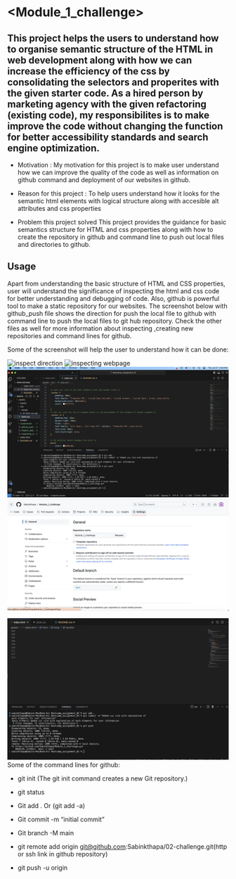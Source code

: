 # <Module_1_challenge>

## This project helps the users to understand how to organise semantic structure of the HTML in web development along with how we can increase the efficiency of the css by consolidating the selectors and properites with the given starter code. As a hired person by marketing agency with the given refactoring (existing code), my responsibilites is to make improve the code without changing the function for better accessibility standards and search engine optimization.

- Motivation :
My motivation for this project is to make user understand how we can improve the quality of the code as well as information on github command and deployment of our websites in github.

- Reason for this project :
To help users understand how it looks for the semantic html elements with logical structure along with accesible alt attributes and css properties

- Problem this project solved 
This project provides the guidance for basic semantics structure for HTML and css properties  along with how to create the repository in github and command line to push out local files and directories to github.

## Usage

Apart from understanding the basic structure of HTML and CSS properties, user will understand the significance of inspecting the html and css code for better understanding and debugging of code. Also, github is powerful tool to make a static repository for our websites. The screenshot below with github_push file shows the direction for push the local file to github with command line to push the local files to git hub repository. Check the other files as well for more information about inspecting ,creating new repositories and command lines for github.

Some of the screenshot will help the user to understand how it can be done:

![inspect direction](./screenshots/inspect.png)
![inspecting webpage](./screenshots/debugging.png)
![comments in css](./screenshots/comments%20in%20css%20coding.png)
![new respository](./screenshots/Repository_new.png)

![How to push local files to github screenshot](./screenshots/github_push.png)
Some of the command lines for github:

- git init 
(The git init command creates a new Git repository.)
- git status
- Git add . Or (git add -a)

- Git commit -m “initial commit” 
- Git branch -M main
- git remote add origin git@github.com:Sabinkthapa/02-challenge.git(http or ssh link in github repository)
- git push -u origin



